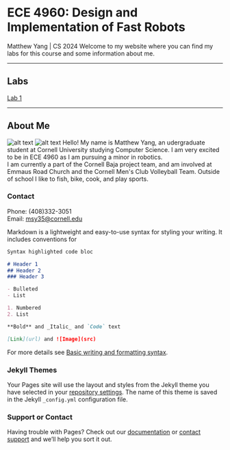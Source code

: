 # ECE 4960: Design and Implementation of Fast Robots
Matthew Yang | CS 2024
Welcome to my website where you can find my labs for this course and some information about me.

---
## Labs

[Lab 1](https://matthewy12.github.io/Labs/lab1)

---
## About Me
![alt text](https://user-images.githubusercontent.com/40556671/151586467-eea87ad0-464e-4c78-8016-cf257156c7f4.jpg) ![alt text](https://user-images.githubusercontent.com/40556671/151584000-cd3453ee-9d62-4c40-9133-2d00709f3340.jpg)
Hello! My name is Matthew Yang, an udergraduate student at Cornell University studying Computer Science. I am very excited to be in ECE 4960 as I am pursuing a minor in robotics.  <br>
I am currently a part of the Cornell Baja project team, and am involved at Emmaus Road Church and the Cornell Men's Club Volleyball Team. Outside of school I like to fish, bike, cook, and play sports.

### Contact
Phone: (408)332-3051  <br>
Email: msy35@cornell.edu















Markdown is a lightweight and easy-to-use syntax for styling your writing. It includes conventions for

```markdown
Syntax highlighted code bloc

# Header 1
## Header 2
### Header 3

- Bulleted
- List

1. Numbered
2. List

**Bold** and _Italic_ and `Code` text

[Link](url) and ![Image](src)
```

For more details see [Basic writing and formatting syntax](https://docs.github.com/en/github/writing-on-github/getting-started-with-writing-and-formatting-on-github/basic-writing-and-formatting-syntax).

### Jekyll Themes

Your Pages site will use the layout and styles from the Jekyll theme you have selected in your [repository settings](https://github.com/matthewy12/fastrobots/settings/pages). The name of this theme is saved in the Jekyll `_config.yml` configuration file.

### Support or Contact

Having trouble with Pages? Check out our [documentation](https://docs.github.com/categories/github-pages-basics/) or [contact support](https://support.github.com/contact) and we’ll help you sort it out.



